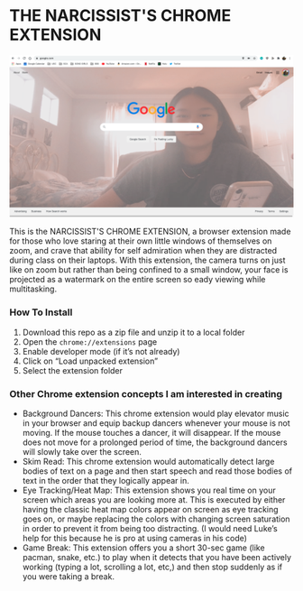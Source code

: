 #  THE NARCISSIST'S CHROME EXTENSION
![extension](https://github.com/valwango/iml300/blob/master/project-2/asset/example.png)

This is the NARCISSIST'S CHROME EXTENSION, a browser extension made for those who love staring at their own little windows of themselves on zoom, 
and crave that ability for self admiration when they are distracted during class on their laptops. With this extension, the camera turns on just like on zoom but 
rather than being confined to a small window, your face is projected as a watermark on the entire screen so eady viewing while multitasking. 

### How To Install

1. Download this repo as a zip file and unzip it to a local folder
2. Open the `chrome://extensions` page
3. Enable developer mode (if it’s not already)
4. Click on “Load unpacked extension”
5. Select the extension folder

### Other Chrome extension concepts I am interested in creating
* Background Dancers:
This chrome extension would play elevator music in your browser and equip backup dancers whenever your mouse is not moving. If the mouse touches a dancer, it will disappear. If the mouse does not move for a prolonged period of time, the background dancers will slowly take over the screen. 
* Skim Read:
This chrome extension would automatically detect large bodies of text on a page and then start speech and read those bodies of text in the order that they logically appear in.
* Eye Tracking/Heat Map:
This extension shows you real time on your screen which areas you are looking more at. This is executed by either having the classic heat map colors appear on screen as eye tracking goes on, or maybe replacing the colors with changing screen saturation in order to prevent it from being too distracting. (I would need Luke’s help for this because he is pro at using cameras in his code)
* Game Break:
This extension offers you a short 30-sec game (like pacman, snake, etc.) to play when it detects that you have been actively working (typing a lot, scrolling a lot, etc,) and then stop suddenly as if you were taking a break. 

